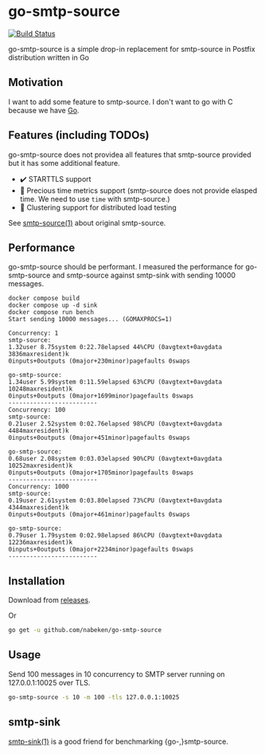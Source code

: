 # go-smtp-source

[![Build Status](https://travis-ci.org/nabeken/go-smtp-source.svg)](https://travis-ci.org/nabeken/go-smtp-source)

go-smtp-source is a simple drop-in replacement for smtp-source in Postfix distribution written in Go

## Motivation

I want to add some feature to smtp-source. I don't want to go with C because we have [Go](http://golang.org).

## Features (including TODOs)

go-smtp-source does not providea all features that smtp-source provided but it has some additional feature.

- :heavy_check_mark: STARTTLS support
- :construction: Precious time metrics support (smtp-source does not provide elasped time. We need to use `time` with smtp-source.)
- :construction: Clustering support for distributed load testing

See [smtp-source(1)](http://www.postfix.org/smtp-source.1.html) about original smtp-source.

## Performance

go-smtp-source should be performant.
I measured the performance for go-smtp-source and smtp-source against smtp-sink with sending 10000 messages.

```
docker compose build
docker compose up -d sink
docker compose run bench
Start sending 10000 messages... (GOMAXPROCS=1)

Concurrency: 1
smtp-source:
1.32user 8.75system 0:22.78elapsed 44%CPU (0avgtext+0avgdata 3836maxresident)k
0inputs+0outputs (0major+230minor)pagefaults 0swaps

go-smtp-source:
1.34user 5.99system 0:11.59elapsed 63%CPU (0avgtext+0avgdata 10248maxresident)k
0inputs+0outputs (0major+1699minor)pagefaults 0swaps
-------------------------
Concurrency: 100
smtp-source:
0.21user 2.52system 0:02.76elapsed 98%CPU (0avgtext+0avgdata 4484maxresident)k
0inputs+0outputs (0major+451minor)pagefaults 0swaps

go-smtp-source:
0.68user 2.08system 0:03.03elapsed 90%CPU (0avgtext+0avgdata 10252maxresident)k
0inputs+0outputs (0major+1705minor)pagefaults 0swaps
-------------------------
Concurrency: 1000
smtp-source:
0.19user 2.61system 0:03.80elapsed 73%CPU (0avgtext+0avgdata 4344maxresident)k
0inputs+0outputs (0major+461minor)pagefaults 0swaps

go-smtp-source:
0.79user 1.79system 0:02.98elapsed 86%CPU (0avgtext+0avgdata 12236maxresident)k
0inputs+0outputs (0major+2234minor)pagefaults 0swaps
-------------------------
```

## Installation

Download from [releases](https://github.com/nabeken/go-smtp-source/releases).

Or

```sh
go get -u github.com/nabeken/go-smtp-source
```

## Usage

Send 100 messages in 10 concurrency to SMTP server running on 127.0.0.1:10025 over TLS.

```sh
go-smtp-source -s 10 -m 100 -tls 127.0.0.1:10025
```

## smtp-sink

[smtp-sink(1)](http://www.postfix.org/smtp-sink.1.html) is a good friend for benchmarking {go-,}smtp-source.
